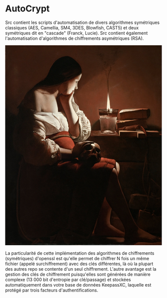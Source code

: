 # AutoCrypt
Src contient les scripts d'automatisation de divers algorithmes symétriques classiques (AES, Camellia, SM4, 3DES, Blowfish, CAST5) et deux symétriques dit  en "cascade" (Franck, Lucie). Src contient également l'automatisation d'algorithmes de chiffrements asymétriques (RSA).

![E.Delacroix](Madelaine.jpeg)

La particularité de cette implémentation des algorithmes de chiffrements (symétriques) d'openssl est qu'elle permet de chiffrer N fois un même fichier (appelé surchiffrement) avec des clés différentes, là où la plupart des autres repo se contente d'un seul chiffrement. L'autre avantage est la gestion des clés de chiffrement puisqu'elles sont générées de manière complexe (13 000 bit d'entropie par clé/passage) et stockées automatiquement dans votre base de données KeepassXC, laquelle est protégé par trois facteurs d'authentifications. 
